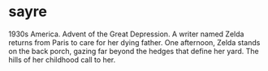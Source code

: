 sayre
=====

1930s America. Advent of the Great Depression. A writer named Zelda returns from Paris to care for her dying father. One afternoon, Zelda stands on the back porch, gazing far beyond the hedges that define her yard. The hills of her childhood call to her.
